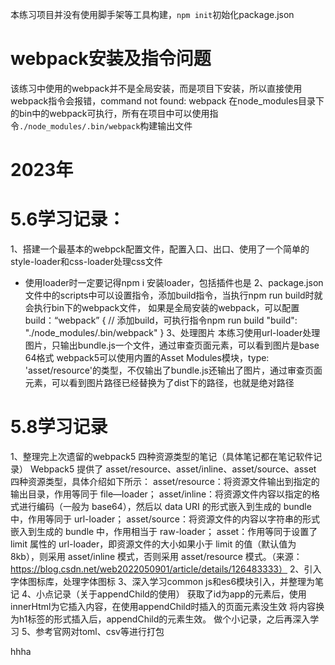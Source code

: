 本练习项目并没有使用脚手架等工具构建，`npm init`初始化package.json

# webpack安装及指令问题
该练习中使用的webpack并不是全局安装，而是项目下安装，所以直接使用webpack指令会报错，command not found: webpack
在node_modules目录下的bin中的webpack可执行，所有在项目中可以使用指令`./node_modules/.bin/webpack`构建输出文件


# 2023年
# 5.6学习记录：
1、搭建一个最基本的webpck配置文件，配置入口、出口、使用了一个简单的style-loader和css-loader处理css文件
* 使用loader时一定要记得npm i 安装loader，包括插件也是
2、package.json文件中的scripts中可以设置指令，添加build指令，当执行npm run build时就会执行bin下的webpack文件，
  如果是全局安装的webpack，可以配置build：“webpack”
  {
    // 添加build，可执行指令npm run build
    "build": "./node_modules/.bin/webpack"
  }
3、处理图片
  本练习使用url-loader处理图片，只输出bundle.js一个文件，通过审查页面元素，可以看到图片是base 64格式
  webpack5可以使用内置的Asset Modules模块，type: 'asset/resource'的类型，不仅输出了bundle.js还输出了图片，通过审查页面元素，可以看到图片路径已经替换为了dist下的路径，也就是绝对路径
  
# 5.8学习记录
1、整理完上次遗留的webpack5 四种资源类型的笔记（具体笔记都在笔记软件记录）
  Webpack5 提供了 asset/resource、asset/inline、asset/source、asset 四种资源类型，具体介绍如下所示：
  asset/resource：将资源文件输出到指定的输出目录，作用等同于 file—loader；
  asset/inline：将资源文件内容以指定的格式进行编码（一般为 base64），然后以 data URI 的形式嵌入到生成的 bundle 中，作用等同于 url-loader；
  asset/source：将资源文件的内容以字符串的形式嵌入到生成的 bundle 中，作用相当于 raw-loader；
  asset：作用等同于设置了 limit 属性的 url-loader，即资源文件的大小如果小于 limit 的值（默认值为 8kb），则采用 asset/inline 模式，否则采用 asset/resource 模式。（来源：https://blog.csdn.net/web2022050901/article/details/126483333）
2、引入字体图标库，处理字体图标
3、深入学习common js和es6模块引入，并整理为笔记
4、小点记录（关于appendChild的使用）
  获取了id为app的元素后，使用innerHtml为它插入内容，在使用appendChild时插入的页面元素没生效
  将内容换为h1标签的形式插入后，appendChild的元素生效。
  做个小记录，之后再深入学习
5、参考官网对toml、csv等进行打包

hhha